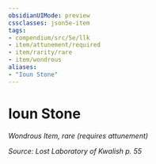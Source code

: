 ```yaml
---
obsidianUIMode: preview
cssclasses: json5e-item
tags:
- compendium/src/5e/llk
- item/attunement/required
- item/rarity/rare
- item/wondrous
aliases: 
- "Ioun Stone"
---
```

# Ioun Stone
*Wondrous Item, rare (requires attunement)*  


*Source: Lost Laboratory of Kwalish p. 55*